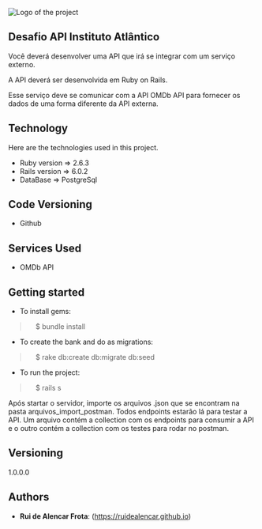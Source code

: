 ![Logo of the project](https://computerworld.com.br/wp-content/uploads/2018/08/API.jpg)

## Desafio API Instituto Atlântico

Você deverá desenvolver uma API que irá se integrar com um serviço externo.

A API deverá ser desenvolvida em Ruby on Rails.

Esse serviço deve se comunicar com a API OMDb API para fornecer os dados de uma forma diferente da API externa.


## Technology 

Here are the technologies used in this project.

* Ruby version => 2.6.3
* Rails version => 6.0.2
* DataBase => PostgreSql

## Code Versioning

* Github

## Services Used

* OMDb API

## Getting started

* To install gems:
>    $ bundle install
* To create the bank and do as migrations:
>    $ rake db:create db:migrate db:seed
* To run the project:
>    $ rails s

Após startar o servidor, importe os arquivos .json que se encontram na pasta arquivos_import_postman.
Todos endpoints estarão lá para testar a API.
Um arquivo contém a collection com os endpoints para consumir a API e o outro contém a collection com os testes para rodar no postman.

## Versioning

1.0.0.0


## Authors

* **Rui de Alencar Frota**: (https://ruidealencar.github.io)
